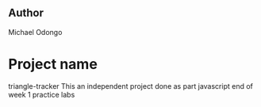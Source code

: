 ## Author
Michael Odongo

# Project name
triangle-tracker
This an independent project done as  part javascript end of week 1 practice labs

